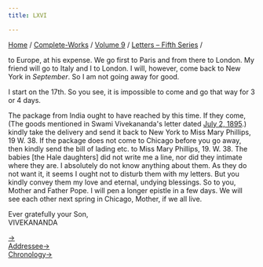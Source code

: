 ```yaml
---
title: LXVI

---
```



[Home](../../../index.htm) / [Complete-Works](../../complete_works.htm)
/ [Volume 9](../volume_9_contents.htm) / [Letters – Fifth
Series](letters_fifth_series_contents.htm) /

 to Europe, at his expense.
We go first to Paris and from there to London. My friend will go to
Italy and I to London. I will, however, come back to New York in
*September*. So I am not going away for good.

I start on the 17th. So you see, it is impossible to come and go that
way for 3 or 4 days.

The package from India ought to have reached by this time. If they come,
(The goods mentioned in Swami Vivekananda's letter dated [July 2,
1895](061_mother.htm).) kindly take the delivery and send it back to New
York to Miss Mary Phillips, 19 W. 38. If the package does not come to
Chicago before you go away, then kindly send the bill of lading etc. to
Miss Mary Phillips, 19. W. 38. The babies \[the Hale daughters\] did not
write me a line, nor did they intimate where they are. I absolutely do
not know anything about them. As they do not want it, it seems I ought
not to disturb them with my letters. But you kindly convey them my love
and eternal, undying blessings. So to you, Mother and Father Pope. I
will pen a longer epistle in a few days. We will see each other next
spring in Chicago, Mother, if we all live.

Ever gratefully your Son,  
VIVEKANANDA

[→](067_friend.htm)  
[Addressee→](068_mrs_hale.htm)  
[Chronology→](067_friend.htm)


